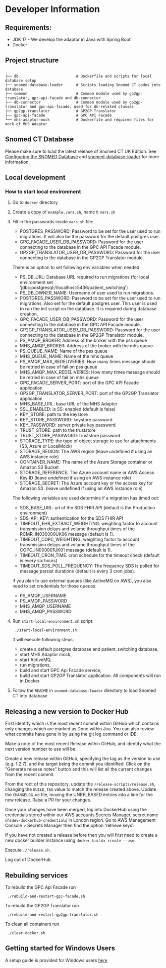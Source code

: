 # Developer Information

## Requirements:

* JDK 17 - We develop the adaptor in Java with Spring Boot
* Docker

## Project structure

    .
    ├── db                          # Dockerfile and scripts for local database setup
    ├── snomed-database-loader      # Scripts loading Snomed CT codes into database
    ├── common                      # Common module used by gp2gp-translator, gpc-api-facade and db-connector
    ├── db-connector                # Common module used by gp2gp-translator and gpc-api-facade, used for db-related classes
    ├── gp2gp-translator            # GP2GP Translator
    ├── gpc-api-facade              # GPC API Facade
    └── mhs-adaptor-mock            # Dockerfile and required files for mock of MHS Adaptor

## Snomed CT Database
Please make sure to load the latest release of Snomed CT UK Edition. See [Configuring the SNOMED Database](./README.md#configuring-the-snomed-database) and [snomed-database-loader](https://github.com/NHSDigital/nia-patient-switching-standard-adaptor/tree/main/snomed-database-loader) for more information.

## Local development
### How to start local environment
1. Go to `docker` directory
2. Create a copy of `example.vars.sh`, name it `vars.sh`
3. Fill in the passwords inside `vars.sh` file:
    - POSTGRES_PASSWORD: Password to be set for the user used to run migrations. It will also be the password for the default postgres user.
    - GPC_FACADE_USER_DB_PASSWORD: Password for the user connecting to the database in the GPC API Facade module.
    - GP2GP_TRANSLATOR_USER_DB_PASSWORD: Password for the user connecting to the database in the GP2GP Translator module.

   There is an option to set following env variables when needed:
    - PS_DB_URL: Database URL required to run migrations (for local environment set 'jdbc:postgresql://localhost:5436/patient_switching')
    - PS_DB_OWNER_NAME: Username of user used to run migrations.
    - POSTGRES_PASSWORD: Password to be set for the user used to run migrations. Also set for the default postgres user.
      This user is used to run the init script on the database. It is required during database creation.
    - GPC_FACADE_USER_DB_PASSWORD: Password for the user connecting to the database in the GPC API Facade module.
    - GP2GP_TRANSLATOR_USER_DB_PASSWORD: Password for the user connecting to the database in the GP2GP Translator module.
    - PS_AMQP_BROKER: Address of the broker with the pss queue
    - MHS_AMQP_BROKER: Address of the broker with the mhs queue
    - PS_QUEUE_NAME: Name of the pss queue
    - MHS_QUEUE_NAME: Name of the mhs queue
    - PS_AMQP_MAX_REDELIVERIES: How many times message should be retried in case of fail on pss queue
    - MHS_AMQP_MAX_REDELIVERIES: How many times message should be retried in case of fail on mhs queue
    - GPC_FACADE_SERVER_PORT: port of the GPC API Facade application
    - GP2GP_TRANSLATOR_SERVER_PORT: port of the GP2GP Translator application
    - MHS_BASE_URL: base URL of the MHS Adapter
    - SSL_ENABLED: is SS: enabled (default is false)
    - KEY_STORE: path to the keystore
    - KEY_STORE_PASSWORD: keystore password
    - KEY_PASSWORD: server private key password
    - TRUST_STORE: path to the truststore
    - TRUST_STORE_PASSWORD: truststore password
    - STORAGE_TYPE: the type of object storage to use for attachments (S3, Azure or LocalMock)
    - STORAGE_REGION: The AWS region (leave undefined if using an AWS instance role)
    - CONTAINER_NAME: The name of the Azure Storage container or Amazon S3 Bucket
    - STORAGE_REFERENCE: The Azure account name or AWS Access Key ID (leave undefined if using an AWS instance role)
    - STORAGE_SECRET: The Azure account key or the access key for Amazon S3. (leave undefined if using an AWS instance role)

   The following variables are used determine if a migration has timed out:
    - SDS_BASE_URL: url of the SDS FHIR API (default is the Production environment)
    - SDS_API_KEY: authentication for the SDS FHIR API
    - TIMEOUT_EHR_EXTRACT_WEIGHTING: weighting factor to account transmission delays and volume throughput times of the RCMR_IN030000UK06 message (default is 1).
    - TIMEOUT_COPC_WEIGHTING: weighting factor to account transmission delays and volume throughput times of the COPC_IN000001UK01 message (default is 1).
    - TIMEOUT_CRON_TIME: cron schedule for the timeout check (default is every six hours)
    - TIMEOUT_SDS_POLL_FREQUENCY: The frequency SDS is polled for message persist durations (default is every 3 cron jobs).

   If you plan to use external queues (like ActiveMQ on AWS), you also need to set credentials for those queues:
    - PS_AMQP_USERNAME
    - PS_AMQP_PASSWORD
    - MHS_AMQP_USERNAME
    - MHS_AMQP_PASSWORD


3. Run `start-local-environment.sh` script:
   ```shell script
    ./start-local-environment.sh
   ```
   It will execute following steps:
    - create a default postgres database and patient_switching database,
    - start MHS Adaptor mock,
    - start ActiveMQ,
    - run migrations,
    - build and start GPC Api Facade service,
    - build and start GP2GP Translator application.
      All components will run in Docker.

4. Follow the `README` in `snomed-database-loader` directory to load Snomed CT into database

## Releasing a new version to Docker Hub

First identify which is the most recent commit within GitHub which contains only changes which are marked as Done within Jira.
You can also review what commits have gone in by using the git log command or IDE.

Make a note of the most recent Release within GitHub, and identify what the next version number to use will be.

Create a new release within GitHub, specifying the tag as the version to use (e.g. 1.2.7), and the target being the commit you identified.
Click on the "Generate release notes" button and this will list all the current changes from the recent commit.

From the root of this repository, update the `/release-scripts/release.sh`, changing the `BUILD_TAG` value to match the release created above.
Update the `CHANGELOG.md` file, moving the UNRELEASED entries into a line for the new release.
Raise a PR for your changes.

Once your changes have been merged, log into DockerHub using the credentials stored within our AWS accounts Secrets Manager, secret name `nhsdev-dockerhub-credentials` in London region.
Go to AWS Management Console > Secrets Manager then find the option 'retrieve keys'.

If you have not created a release before then you will first need to create a new docker builder instance using `docker buildx create --use`.

Execute `./release.sh`.

Log out of DockerHub.

## Rebuilding services
To rebuild the GPC Api Facade run
```shell script
 ./rebuild-and-restart-gpc-facade.sh
```

To rebuild the GP2GP Translator run
```shell script
 ./rebuild-and-restart-gp2gp-translator.sh
```

To clean all containers run
```shell script
 ./clear-docker.sh
```
## Getting started for Windows Users
A setup guide is provided for Windows users [here](./getting-started-with-windows.md)